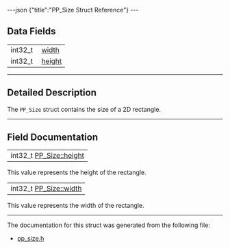 ---json {"title":"PP\_Size Struct Reference"} ---

Data Fields
-----------

<table><tbody><tr class="odd"><td style="text-align: right;">int32_t </td><td><a href="/docs/native-client/pepper_dev/c/struct_p_p___size#ae90a3149307a54902cd3a146592353cd" class="el">width</a></td></tr><tr class="even"><td style="text-align: right;">int32_t </td><td><a href="/docs/native-client/pepper_dev/c/struct_p_p___size#ae6eec60ae0ac7e860744eaf0fbab8690" class="el">height</a></td></tr></tbody></table>

------------------------------------------------------------------------

<span id="details" class="anchor" style="margin: 0;"></span>

Detailed Description
--------------------

The `PP_Size` struct contains the size of a 2D rectangle.

------------------------------------------------------------------------

Field Documentation
-------------------

<span id="ae6eec60ae0ac7e860744eaf0fbab8690" class="anchor" style="margin: 0;"></span>

<table><tbody><tr class="odd"><td>int32_t <a href="/docs/native-client/pepper_dev/c/struct_p_p___size#ae6eec60ae0ac7e860744eaf0fbab8690" class="el">PP_Size::height</a></td></tr></tbody></table>

This value represents the height of the rectangle.

<span id="ae90a3149307a54902cd3a146592353cd" class="anchor" style="margin: 0;"></span>

<table><tbody><tr class="odd"><td>int32_t <a href="/docs/native-client/pepper_dev/c/struct_p_p___size#ae90a3149307a54902cd3a146592353cd" class="el">PP_Size::width</a></td></tr></tbody></table>

This value represents the width of the rectangle.

------------------------------------------------------------------------

The documentation for this struct was generated from the following file:

-   <a href="/docs/native-client/pepper_dev/c/pp__size_8h/" class="el">pp_size.h</a>
